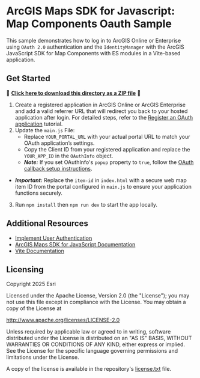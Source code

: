 # ArcGIS Maps SDK for Javascript: Map Components Oauth Sample

This sample demonstrates how to log in to ArcGIS Online or Enterprise using `OAuth 2.0` authentication and the `IdentityManager` with the ArcGIS JavaScript SDK for Map Components with ES modules in a Vite-based application.

## Get Started

📁 **[Click here to download this directory as a ZIP file](https://esri.github.io/jsapi-resources/zips/map-components-ouath-sample-vite.zip)** 📁

1. Create a registered application in ArcGIS Online or ArcGIS Enterprise and add a valid referrer URL that will redirect you back to your hosted application after login. For detailed steps, refer to the [Register an OAuth application](https://developers.arcgis.com/documentation/security-and-authentication/app-authentication/tutorials/create-oauth-credentials-app-auth/) tutorial.
2. Update the `main.js` File:
   - Replace `YOUR_PORTAL_URL` with your actual portal URL to match your OAuth application’s settings.
   - Copy the Client ID from your registered application and replace the `YOUR_APP_ID` in the `OAuthInfo` object.
   - **_Note:_** If you set OAuthInfo's `popup` property to `true`, follow the [OAuth callback setup instructions](https://github.com/Esri/jsapi-resources/tree/main/oauth).

- **_Important:_** Replace the `item-id` in `index.html` with a secure web map item ID from the portal configured in `main.js` to ensure your application functions securely.

3. Run `npm install` then `npm run dev` to start the app locally.

## Additional Resources

- [Implement User Authentication](https://developers.arcgis.com/javascript/latest/tutorials/implement-user-authentication/)
- [ArcGIS Maps SDK for JavaScript Documentation](https://developers.arcgis.com/javascript/)
- [Vite Documentation](https://vitejs.dev/)

## Licensing

Copyright 2025 Esri

Licensed under the Apache License, Version 2.0 (the "License");
you may not use this file except in compliance with the License.
You may obtain a copy of the License at

http://www.apache.org/licenses/LICENSE-2.0

Unless required by applicable law or agreed to in writing, software
distributed under the License is distributed on an "AS IS" BASIS,
WITHOUT WARRANTIES OR CONDITIONS OF ANY KIND, either express or implied.
See the License for the specific language governing permissions and
limitations under the License.

A copy of the license is available in the repository's [license.txt](https://github.com/Esri/jsapi-resources/blob/master/license.txt) file.
